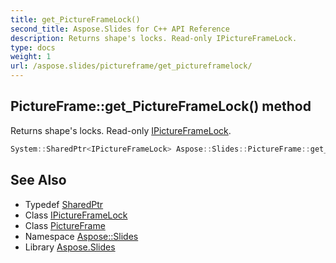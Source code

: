 ```yaml
---
title: get_PictureFrameLock()
second_title: Aspose.Slides for C++ API Reference
description: Returns shape's locks. Read-only IPictureFrameLock.
type: docs
weight: 1
url: /aspose.slides/pictureframe/get_pictureframelock/
---
```

## PictureFrame::get_PictureFrameLock() method


Returns shape's locks. Read-only [IPictureFrameLock](../../ipictureframelock/).

```cpp
System::SharedPtr<IPictureFrameLock> Aspose::Slides::PictureFrame::get_PictureFrameLock() override
```

## See Also

* Typedef [SharedPtr](../../../system/sharedptr/)
* Class [IPictureFrameLock](../../ipictureframelock/)
* Class [PictureFrame](../)
* Namespace [Aspose::Slides](../../)
* Library [Aspose.Slides](../../../)